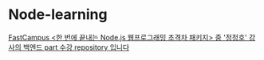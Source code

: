 # Node-learning
[FastCampus <한 번에 끝내는 Node.js 웹프로그래밍 초격차 패키지> 중 '정정호' 강사의 백엔드 part 수강 repository 입니다](https://fastcampus.co.kr/dev_online_node)
